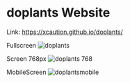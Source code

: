 # doplants Website
Link: https://xcaution.github.io/doplants/

Fullscreen
![doplants](https://user-images.githubusercontent.com/90702225/205033121-c1e64ea3-6ee6-4f83-a00e-6b0e19b9d1c2.png)



Screen 768px   ![doplants 768](https://user-images.githubusercontent.com/90702225/205033943-18586277-4df9-4a5b-8dd1-0d4b14d469f7.png)



MobileScreen   ![doplantsmobile](https://user-images.githubusercontent.com/90702225/205033006-75fbae08-fcf7-49f9-8e53-e23f45ec84c3.png)

